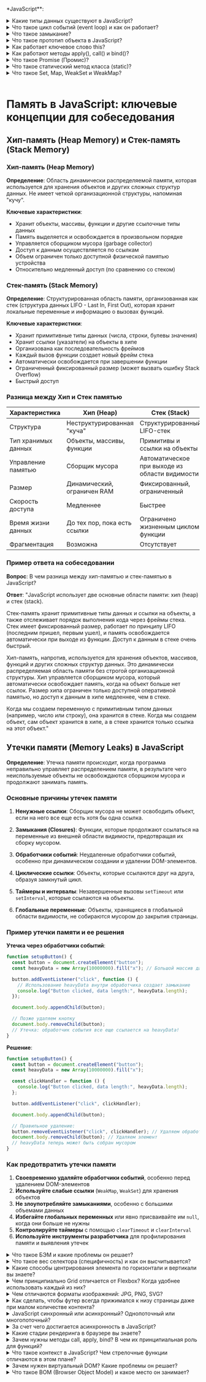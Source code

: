 \*JavaScript\*\*:

<details>
<summary>Какие типы данных существуют в JavaScript?</summary>
<div>
  <ul>
    <li>
      Число <b>«number»</b> - Единый тип число используется как для целых, так и для дробных чисел. Существуют специальные числовые значения Infinity (бесконечность) и NaN (ошибка вычислений). Например, бесконечность Infinity получается при делении на ноль. Ошибка вычислений NaN будет результатом некорректной математической операции.
    </li>
    <li>
      Строка <b>«string»</b>
    </li>
    <li>
      Булевый (логический) тип <b>«boolean»</b>
    </li>
    <li>
      Специальное значение <b>«null»</b> - В JavaScript null не является «ссылкой на несуществующий объект» или «нулевым указателем», как в некоторых других языках. Это просто специальное значение, которое имеет смысл «ничего» или «значение неизвестно».
    </li>
    <li>
       Специальное значение <b>«undefined»</b> - Значение undefined, как и null, образует свой собственный тип, состоящий из одного этого значения. Оно имеет смысл «значение не присвоено». Если переменная объявлена, но в неё ничего не записано, то её значение как раз и есть undefined.
    </li>
    <li>
       Символы <b>«symbol»</b> - «Символ» представляет собой уникальный идентификатор. Создаются новые символы с помощью функции Symbol(). Символы гарантированно уникальны. Даже если мы создадим множество символов с одинаковым описанием, это всё равно будут разные символы. Описание – это просто метка, которая ни на что не влияет.
    </li>
     <li>
      Тип «number» не может содержать числа больше, чем (2<sup>53</sup>-1), или меньше, чем -(2<sup>53</sup>-1). Тип <b>«bigint»</b> даёт возможность работать с целыми числами произвольной длины.
    </li>
    <li>
      Объекты <b>«object»</b> - Первые 7 типов называют «примитивными». Особняком стоит восьмой тип: «объекты». Он используется для коллекций данных и для объявления более сложных сущностей. Объявляются объекты при помощи фигурных скобок {...}
    </li>
  </ul>
  <p><i>Источник: <a href ="https://learn.javascript.ru/types">learn.javascript.ru</a></i></p>
</div>
</details>

<details>
<summary>Что такое цикл событий (event loop) и как он работает?</summary>
<div>
  <p>Движок браузера выполняет JavaScript в одном потоке. Для потока выделяется область памяти — стэк, где хранятся фреймы (аргументы, локальные переменные) вызываемых функций.</p>
  <p>Список событий, подлежащих обработке формируют очередь событий. Когда стек освобождается, движок может обрабатывать событие из очереди. Координирование этого процесса и происходит в event loop.</p>
  <p>Это по сути бесконечный цикл, в котором выполняются многочисленные обработчики событий. Если очередь пустая — движок браузера ждет, когда поступит событие. Если непустая — первое в ней событие извлекается и его обработчик начинает выполняться. И так до бесконечности.</p>
   <img src="https://cdn-images-1.medium.com/max/1600/1*quyTIOs2hioCx1jRQ7-ojw.png" alt="EventLoop"/>
   <p><i>Источник: <a href ="https://medium.com/@pavelbely/javascript-event-loop-%D0%B2-%D0%BA%D0%B0%D1%80%D1%82%D0%B8%D0%BD%D0%BA%D0%B0%D1%85-%D1%87%D0%B0%D1%81%D1%82%D1%8C-1-a19e4d99f242">Pavel Bely, medium.com</a></i></p>
</div>
</details>

<details>
<summary>Что такое замыкание?</summary>
<div>
  <p>Замыкание — это комбинация функции и лексического окружения, в котором эта функция была объявлена. Это окружение состоит из произвольного количества локальных переменных, которые были в области действия функции во время создания замыкания.</p>
  <p><i>Источник: <a href ="https://developer.mozilla.org/ru/docs/Web/JavaScript/Closures">developer.mozilla.org</a></i></p>
</div>
</details>

<details>
<summary>Что такое прототип объекта в JavaScript?</summary>
<div>
  <p>Объекты в JavaScript можно организовать в цепочки так, чтобы свойство, не найденное в одном объекте, автоматически искалось бы в другом. Связующим звеном выступает специальное свойство __proto__</p>
  <p>Если один объект имеет специальную ссылку __proto__ на другой объект, то при чтении свойства из него, если свойство отсутствует в самом объекте, оно ищется в объекте __proto__. Недостаток этого подхода – он не работает в IE10-.</p>
  <p>К счастью, в JavaScript с древнейших времён существует альтернативный, встроенный в язык и полностью кросс-браузерный способ. Чтобы новым объектам автоматически ставить прототип, конструктору ставится свойство prototype.</p>
  <p>При создании объекта через new, в его прототип __proto__ записывается ссылка из prototype функции-конструктора.</p>
  <p>Значением Person.prototype по умолчанию является объект с единственным свойством constructor, содержащим ссылку на Person.</p>
  <p><i>Источник: <a href ="https://learn.javascript.ru/prototype">learn.javascript.ru</a></i></p>
</div>
</details>

<details>
<summary>Как работает ключевое слово this?</summary>
<div>
  <p>В глобальном контексте выполнения (за пределами каких-либо функций), this ссылается на глобальный объект вне зависимости от использования в строгом или нестрогом режиме.</p>
  <p>В пределах функции значение this зависит от того, каким образом вызвана функция:</p>
  <ul>
  <li>Простой вызов - В этом случае значение this не устанавливается вызовом. Так как этот код написан не в строгом режиме, значением this всегда должен быть объект, по умолчанию - глобальный объект. В строгом режиме, значение this остается тем значением, которое было установлено в контексте исполнения. Если такое значение не определено, оно остается undefined. Для того что бы передать значение this от одного контекста другому необходимо использовать call или apply</li>
  <li>В стрелочных функциях, this привязан к окружению, в котором была создана функция. В глобальной области видимости, this будет указывать на глобальный объект. </li>
  <li>Когда функция вызывается как метод объекта, используемое в этой функции ключевое слово this принимает значение объекта, по отношению к которому вызван метод.</li>
  </ul>
  <p><i>Источник: <a href ="https://developer.mozilla.org/ru/docs/Web/JavaScript/Reference/Operators/this">developer.mozilla.org</a></i></p>
</div>
</details>

<details>
<summary>Как работают методы apply(), call() и bind()?</summary>
<div>
  <p>Функции в JavaScript никак не привязаны к своему контексту this, с одной стороны, здорово – это позволяет быть максимально гибкими, одалживать методы и так далее.</p>
  <p>Но с другой стороны – в некоторых случаях контекст может быть потерян. Способы явно указать this  - методы bind, call и apply.</p>
  <ul>
    <li>
      <p>Синтаксис метода call: func.call(context, arg1, arg2, ...)</p>
      <p>При этом вызывается функция func, первый аргумент call становится её this, а остальные передаются «как есть». Вызов func.call(context, a, b...) – то же, что обычный вызов func(a, b...), но с явно указанным this(=context).</p>
    </li>
    <li>
      <p>Если нам неизвестно, с каким количеством аргументов понадобится вызвать функцию, можно использовать более мощный метод: apply. Вызов функции при помощи func.apply работает аналогично func.call, но принимает массив аргументов вместо списка.</p>
      <p>
        func.call(context, arg1, arg2) идентичен вызову func.apply(context, [arg1, arg2]);
      </p>
    </li>
    <li>
      <p>Синтаксис встроенного bind: var wrapper = func.bind(context, [arg1, arg2...])</p>
      <p>Методы bind и call/apply близки по синтаксису, но есть важнейшее отличие. Методы call/apply вызывают функцию с заданным контекстом и аргументами. А bind не вызывает функцию. Он только возвращает «обёртку», которую мы можем вызвать позже, и которая передаст вызов в исходную функцию, с привязанным контекстом.</p>
    </li>
  </ul>
  <p>
    <i>Источник:
      <br/>
      <a href ="https://learn.javascript.ru/call-apply#metod-apply">javascript.ru - call и apply</a>
      <br/>
      <a href ="https://learn.javascript.ru/bind#bind">javascript.ru - bind</a>
    </i>
  </p>
</div>
</details>

<details>
<summary>Что такое Promise (Промис)?</summary>
<div>
  <br/>
  <p>Promise – это специальный объект, который содержит своё состояние. Вначале pending («ожидание»), затем – одно из: fulfilled («выполнено успешно») или rejected («выполнено с ошибкой»).</p>
  <p>
    Синтаксис создания Promise:

    var promise = new Promise(function(resolve, reject) {
      // Эта функция будет вызвана автоматически

      // В ней можно делать любые асинхронные операции,
      // А когда они завершатся — нужно вызвать одно из:
      // resolve(результат) при успешном выполнении
      // reject(ошибка) при ошибке
    })

  </p>
  <p>
    Универсальный метод для навешивания обработчиков:

    promise.then(onFulfilled, onRejected)

  <ul>
    <li>onFulfilled – функция, которая будет вызвана с результатом при resolve.</li>
    <li>onRejected – функция, которая будет вызвана с ошибкой при reject.</li>
  </ul>
    Для того, чтобы поставить обработчик только на ошибку, вместо .then(null, onRejected) можно написать .catch(onRejected) – это то же самое.
  <p>
    Возьмём setTimeout в качестве асинхронной операции, которая должна через некоторое время успешно завершиться с результатом «result»:

    // Создаётся объект promise
    let promise = new Promise((resolve, reject) => {

      setTimeout(() => {
        // переведёт промис в состояние fulfilled с результатом "result"
        resolve("result");
      }, 1000);

    });

    // promise.then навешивает обработчики на успешный результат или ошибку
    promise
      .then(
        result => {
          // первая функция-обработчик - запустится при вызове resolve
          alert("Fulfilled: " + result); // result - аргумент resolve
        },
        error => {
          // вторая функция - запустится при вызове reject
          alert("Rejected: " + error); // error - аргумент reject
        }
      );

В результате запуска кода выше – через 1 секунду выведется «Fulfilled: result».

  </p>
  <p><i>Источник: <a href ="https://learn.javascript.ru/promise">javascript.ru</a></i></p>
</div>
</details>

<details>
  <summary>Что такое статический метод класса (static)?</summary>
  <div>
    <p>
      Ключевое слово static используется в классах для определения статичных методов. Статичные методы функции, принадлежащие объекту класса, но не доступные другим объектам того же класса.

      class Repo {
        static getName() {
          return "Repo name is modern-js-cheatsheet"
        }
      }

      // нам не нужно создавать объект класса Repo
      console.log(Repo.getName()) // "Repo name is modern-js-cheatsheet"

      let r = new Repo();
      console.log(r.getName()) // необработанная ошибка TypeError: r.getName не является функцией

   </p>
    <p>
      Cтатические методы вызываются через имя класса. Вызывать статические методы через имя объекта запрещено. Статические методы часто используются для создания вспомогательных функций приложения.
    </p>
    <p>
    </p>
    <p>
      <i>Источник: <a href="https://tproger.ru/translations/javascript-cheatsheet/#sttcmthds">tproger.ru</a>
      </i>
    </p>
  </div>
</details>

<details>
<summary>Что такое Set, Map, WeakSet и WeakMap?</summary>
<div>
  <br/>
  <p>В ES-2015 появились новые типы коллекций в JavaScript: Set, Map, WeakSet и WeakMap.</p>
  <p>Map – коллекция для хранения записей вида ключ:значение. В отличие от объектов, в которых ключами могут быть только строки, в Map ключом может быть произвольное значение, например:</p>
  <p>

    'use strict';

    let map = new Map();

    map.set('1', 'str1');   // ключ-строка
    map.set(1, 'num1');     // число
    map.set(true, 'bool1'); // булевое значение

    // в обычном объекте это было бы одно и то же,
    // map сохраняет тип ключа
    alert( map.get(1)   ); // 'num1'
    alert( map.get('1') ); // 'str1'

    alert( map.size ); // 3

  </p>
  <p>
    Set – коллекция для хранения множества значений, причём каждое значение может встречаться лишь один раз. Например, к нам приходят посетители, и мы хотели бы сохранять всех, кто пришёл. При этом повторные визиты не должны приводить к дубликатам, то есть каждого посетителя нужно «посчитать» ровно один раз. Set для этого отлично подходит:
  </p>
  <p>

    'use strict';

    let set = new Set();

    let vasya = {name: "Вася"};
    let petya = {name: "Петя"};
    let dasha = {name: "Даша"};

    // посещения, некоторые пользователи заходят много раз
    set.add(vasya);
    set.add(petya);
    set.add(dasha);
    set.add(vasya);
    set.add(petya);

    // set сохраняет только уникальные значения
    alert( set.size ); // 3

    set.forEach( user => alert(user.name ) ); // Вася, Петя, Даша

  </p>
  <p>
    WeakSet – особый вид Set, не препятствующий сборщику мусора удалять свои элементы. 
    То же самое – WeakMap для Map. То есть, если некий объект присутствует только в WeakSet/WeakMap – он удаляется из памяти. Это нужно для тех ситуаций, когда основное место для хранения и использования объектов находится где-то в другом месте кода, а здесь мы хотим хранить для них «вспомогательные» данные, существующие лишь пока жив объект. Например, у нас есть элементы на странице или, к примеру, пользователи, и мы хотим хранить для них вспомогательную информацию, например обработчики событий или просто данные, но действительные лишь пока объект, к которому они относятся, существует. Если поместить такие данные в WeakMap, а объект сделать ключом, то они будут автоматически удалены из памяти, когда удалится элемент. Например:
  </p>
  <p>

    // текущие активные пользователи
    let activeUsers = [
      {name: "Вася"},
      {name: "Петя"},
      {name: "Маша"}
    ];

    // вспомогательная информация о них,
    // которая напрямую не входит в объект юзера,
    // и потому хранится отдельно
    let weakMap = new WeakMap();

    weakMap.set(activeUsers[0], 1);
    weakMap.set(activeUsers[1], 2);
    weakMap.set(activeUsers[2], 3);
    weakMap.set('Katya', 4); //Будет ошибка TypeError: "Katya" is not a non-null object

    alert( weakMap.get(activeUsers[0]) ); // 1

    activeUsers.splice(0, 1); // Вася более не активный пользователь

    // weakMap теперь содержит только 2 элемента

    activeUsers.splice(0, 1); // Петя более не активный пользователь

    // weakMap теперь содержит только 1 элемент

  </p>
  <p><i>Источник: <a href ="https://learn.javascript.ru/set-map">javascript.ru</a></i></p>
</div>
</details>

<br/>

# Память в JavaScript: ключевые концепции для собеседования

## Хип-память (Heap Memory) и Стек-память (Stack Memory)

### Хип-память (Heap Memory)

**Определение**: Область динамически распределяемой памяти, которая используется для хранения объектов и других сложных структур данных. Не имеет четкой организационной структуры, напоминая "кучу".

**Ключевые характеристики**:

- Хранит объекты, массивы, функции и другие ссылочные типы данных
- Память выделяется и освобождается в произвольном порядке
- Управляется сборщиком мусора (garbage collector)
- Доступ к данным осуществляется по ссылкам
- Объем ограничен только доступной физической памятью устройства
- Относительно медленный доступ (по сравнению со стеком)

### Стек-память (Stack Memory)

**Определение**: Структурированная область памяти, организованная как стек (структура данных LIFO - Last In, First Out), которая хранит локальные переменные и информацию о вызовах функций.

**Ключевые характеристики**:

- Хранит примитивные типы данных (числа, строки, булевы значения)
- Хранит ссылки (указатели) на объекты в хипе
- Организована как последовательность фреймов
- Каждый вызов функции создает новый фрейм стека
- Автоматически освобождается при завершении функции
- Ограниченный фиксированный размер (может вызвать ошибку Stack Overflow)
- Быстрый доступ

### Разница между Хип и Стек памятью

| Характеристика      | Хип (Heap)                   | Стек (Stack)                                   |
| ------------------- | ---------------------------- | ---------------------------------------------- |
| Структура           | Неструктурированная "куча"   | Структурированный LIFO-стек                    |
| Тип хранимых данных | Объекты, массивы, функции    | Примитивы и ссылки на объекты                  |
| Управление памятью  | Сборщик мусора               | Автоматическое при выходе из области видимости |
| Размер              | Динамический, ограничен RAM  | Фиксированный, ограниченный                    |
| Скорость доступа    | Медленнее                    | Быстрее                                        |
| Время жизни данных  | До тех пор, пока есть ссылки | Ограничено жизненным циклом функции            |
| Фрагментация        | Возможна                     | Отсутствует                                    |

### Пример ответа на собеседовании

**Вопрос**: В чем разница между хип-памятью и стек-памятью в JavaScript?

**Ответ**:
"JavaScript использует две основные области памяти: хип (heap) и стек (stack).

Стек-память хранит примитивные типы данных и ссылки на объекты, а также отслеживает порядок выполнения кода через фреймы стека. Стек имеет фиксированный размер, работает по принципу LIFO (последним пришел, первым ушел), и память освобождается автоматически при выходе из функции. Доступ к данным в стеке очень быстрый.

Хип-память, напротив, используется для хранения объектов, массивов, функций и других сложных структур данных. Это динамически распределяемая область памяти без строгой организационной структуры. Хип управляется сборщиком мусора, который автоматически освобождает память, когда на объект больше нет ссылок. Размер хипа ограничен только доступной оперативной памятью, но доступ к данным в хипе медленнее, чем в стеке.

Когда мы создаем переменную с примитивным типом данных (например, число или строку), она хранится в стеке. Когда мы создаем объект, сам объект хранится в хипе, а в стеке хранится только ссылка на этот объект."

## Утечки памяти (Memory Leaks) в JavaScript

**Определение**: Утечка памяти происходит, когда программа неправильно управляет распределением памяти, в результате чего неиспользуемые объекты не освобождаются сборщиком мусора и продолжают занимать память.

### Основные причины утечек памяти

1. **Ненужные ссылки**: Сборщик мусора не может освободить объект, если на него все еще есть хотя бы одна ссылка.

2. **Замыкания (Closures)**: Функции, которые продолжают ссылаться на переменные из внешней области видимости, предотвращая их сборку мусором.

3. **Обработчики событий**: Неудаленные обработчики событий, особенно при динамическом создании и удалении DOM-элементов.

4. **Циклические ссылки**: Объекты, которые ссылаются друг на друга, образуя замкнутый цикл.

5. **Таймеры и интервалы**: Незавершенные вызовы `setTimeout` или `setInterval`, которые ссылаются на объекты.

6. **Глобальные переменные**: Объекты, хранящиеся в глобальной области видимости, не собираются мусором до закрытия страницы.

### Пример утечки памяти и ее решения

**Утечка через обработчики событий**:

```javascript
function setupButton() {
  const button = document.createElement("button");
  const heavyData = new Array(10000000).fill("x"); // Большой массив данных

  button.addEventListener("click", function () {
    // Использование heavyData внутри обработчика создает замыкание
    console.log("Button clicked, data length:", heavyData.length);
  });

  document.body.appendChild(button);

  // Позже удаляем кнопку
  document.body.removeChild(button);
  // Утечка: обработчик события все еще ссылается на heavyData!
}
```

**Решение**:

```javascript
function setupButton() {
  const button = document.createElement("button");
  const heavyData = new Array(10000000).fill("x");

  const clickHandler = function () {
    console.log("Button clicked, data length:", heavyData.length);
  };

  button.addEventListener("click", clickHandler);

  document.body.appendChild(button);

  // Правильное удаление:
  button.removeEventListener("click", clickHandler); // Удаляем обработчик
  document.body.removeChild(button); // Удаляем элемент
  // heavyData теперь может быть собран мусором
}
```

### Как предотвратить утечки памяти

1. **Своевременно удаляйте обработчики событий**, особенно перед удалением DOM-элементов
2. **Используйте слабые ссылки** (`WeakMap`, `WeakSet`) для хранения объектов
3. **Не злоупотребляйте замыканиями**, особенно с большими объемами данных
4. **Избегайте глобальных переменных** или явно присваивайте им `null`, когда они больше не нужны
5. **Контролируйте таймеры** с помощью `clearTimeout` и `clearInterval`
6. **Используйте инструменты разработчика** для профилирования памяти и выявления утечек

<details>
<summary>Что такое БЭМ и какие проблемы он решает?</summary>
<div>
  <p>БЭМ (Блок-Элемент-Модификатор) – это методология разработки интерфейсов, предложенная Яндексом, основанная на принципах декомпозиции веб-интерфейса на независимые блоки.</p>
  
  <p><b>Решаемые проблемы</b>:</p>
  <ul>
    <li>Упорядочивает структуру CSS-правил и устраняет конфликты имен классов</li>
    <li>Улучшает повторное использование компонентов интерфейса</li>
    <li>Облегчает масштабирование и поддержку кода</li>
    <li>Создает общую терминологию и структуру для команды</li>
    <li>Снижает специфичность селекторов и уменьшает каскадность</li>
  </ul>
  
  <p><b>Синтаксис</b>:</p>
  <ul>
    <li><b>Блок</b>: Функционально независимый компонент (<code>.header</code>, <code>.button</code>)</li>
    <li><b>Элемент</b>: Часть блока, не имеющая самостоятельного значения (<code>header__logo</code>, <code>button__text</code>)</li>
    <li><b>Модификатор</b>: Вариация блока или элемента (<code>button--large</code>, <code>header--fixed</code>)</li>
  </ul>
</div>
</details>

<details>
<summary>Что такое вес селектора (специфичность) и как он высчитывается?</summary>
<div>
  <p>Специфичность – это механизм CSS, определяющий, какие правила стилей будут применены к элементу в случае конфликта.</p>
  
  <p><b>Вычисление специфичности</b>:</p>
  <ol>
    <li>Инлайн-стили: a = 1000</li>
    <li>Идентификаторы (ID): b = 100 за каждый</li>
    <li>Классы, псевдоклассы, атрибуты: c = 10 за каждый</li>
    <li>Элементы и псевдоэлементы: d = 1 за каждый</li>
  </ol>
  
  <p><b>Пример расчета специфичности</b> для селектора <code>html body header#header nav.nav ul[data-list-role="navigation"] li:first-child</code>:</p>
  <ul>
    <li>Идентификаторы: 1 (<code>#header</code>) = 100</li>
    <li>Классы/атрибуты: 2 (<code>.nav</code>, <code>[data-list-role="navigation"]</code>) = 20</li>
    <li>Элементы/псевдоэлементы: 6 (<code>html</code>, <code>body</code>, <code>header</code>, <code>nav</code>, <code>ul</code>, <code>li</code>) = 6</li>
    <li>Псевдоклассы: 1 (<code>:first-child</code>) = 10</li>
  </ul>
  
  <p><b>Итоговый вес</b>: 0,1,3,6 или 136</p>
  
  <p>Такой сложный селектор усложняет переопределение стилей и делает CSS менее гибким, поэтому в современной разработке мы стремимся к более плоской структуре селекторов.</p>
</div>
</details>

<details>
<summary>Какие способы центрирования элемента по горизонтали и вертикали вы знаете?</summary>
<div>
  <p>Существует несколько способов центрировать элемент по горизонтали и вертикали:</p>
  
  <p><b>1. Flex</b>:</p>
  <pre>
.parent {
  display: flex;
  justify-content: center; /* горизонтально */
  align-items: center; /* вертикально */
}
  </pre>
  
  <p><b>2. Grid</b>:</p>
  <pre>
.parent {
  display: grid;
  place-items: center; /* и горизонтально, и вертикально */
}
  </pre>
  
  <p><b>3. Абсолютное позиционирование</b>:</p>
  <pre>
.parent {
  position: relative;
}
.child {
  position: absolute;
  top: 50%;
  left: 50%;
  transform: translate(-50%, -50%);
}
  </pre>
  
  <p><b>4. Таблицы</b>:</p>
  <pre>
.parent {
  display: table-cell;
  text-align: center; /* горизонтально */
  vertical-align: middle; /* вертикально */
}
  </pre>
  
  <p><b>5. Margin auto с известными размерами</b>:</p>
  <pre>
.child {
  position: absolute;
  top: 0;
  right: 0;
  bottom: 0;
  left: 0;
  margin: auto;
  width: 200px; /* требуются фиксированные размеры */
  height: 100px;
}
  </pre>
</div>
</details>

<details>
<summary>Чем принципиально Grid отличается от Flexbox? Когда удобнее использовать каждый из них?</summary>
<div>
  <p><b>Flexbox</b>:</p>
  <ul>
    <li><b>Одномерная система</b> - работает в одном направлении (строка или колонка)</li>
    <li>Лучше для выравнивания элементов внутри контейнера</li>
    <li>Идеален для компонентов пользовательского интерфейса (кнопки, навигация, карточки)</li>
    <li>Проще в освоении и использовании</li>
  </ul>
  
  <p><b>Grid</b>:</p>
  <ul>
    <li><b>Двумерная система</b> - работает одновременно с строками и колонками</li>
    <li>Лучше для определения макета всей страницы</li>
    <li>Идеален для сложных, многострочных/многоколоночных дизайнов</li>
    <li>Позволяет точно размещать элементы в любом месте сетки</li>
  </ul>
  
  <p><b>Когда использовать</b>:</p>
  <ul>
    <li><b>Flex</b>: для компонентов с линейным распределением (меню, списки, группы кнопок)</li>
    <li><b>Grid</b>: для макетов страниц, структурных сеток, сложных выравниваний</li>
  </ul>
</div>
</details>

<details>
<summary>Чем отличаются форматы изображений: JPG, PNG, SVG?</summary>
<div>
  <p><b>JPG/JPEG</b>:</p>
  <ul>
    <li>Формат с потерями качества (lossy)</li>
    <li>Хорошо подходит для фотографий и изображений с градиентами</li>
    <li>Не поддерживает прозрачность</li>
    <li>Меньший размер файла за счет потери качества</li>
  </ul>
  
  <p><b>PNG</b>:</p>
  <ul>
    <li>Формат без потерь (lossless)</li>
    <li>Поддерживает прозрачность</li>
    <li>Лучше для изображений с текстом, элементами интерфейса, контрастными границами</li>
    <li>Больший размер файла по сравнению с JPEG</li>
  </ul>
  
  <p><b>SVG</b>:</p>
  <ul>
    <li>Векторный формат (масштабируется без потери качества)</li>
    <li>Основан на XML, может редактироваться в текстовом редакторе</li>
    <li>Доступ к отдельным элементам через CSS/JavaScript</li>
    <li>Идеален для иконок, логотипов, иллюстраций</li>
    <li>Очень маленький размер для простых изображений</li>
  </ul>
</div>
</details>

<details>
<summary>Как сделать, чтобы футер всегда прижимался к низу страницы даже при малом количестве контента?</summary>
<div>
  <p>Есть несколько способов прижать футер к низу страницы при малом количестве контента:</p>
  
  <p><b>Решение с использованием Flexbox</b>:</p>
  <pre>
body {
  display: flex;
  flex-direction: column;
  min-height: 100vh; /* важно */
}

main {
flex-grow: 1; /_ растягивание основного контента _/
}

  </pre>
  
  <p><b>Решение с использованием Grid</b>:</p>
  <pre>
body {
  display: grid;
  grid-template-rows: auto 1fr auto;
  min-height: 100vh;
}
  </pre>
  
  <p>В обоих случаях важно установить минимальную высоту body равной 100vh (100% высоты viewport), чтобы даже при малом количестве контента страница занимала всю высоту экрана.</p>
</div>
</details>

<details>
<summary>JavaScript синхронный или асинхронный? Однопоточный или многопоточный?</summary>
<div>
  <p>JavaScript:</p>
  <ul>
    <li><b>Синхронный</b> язык (выполняет код последовательно)</li>
    <li><b>Однопоточный</b> (выполняет одну операцию в один момент времени)</li>
  </ul>
  
  <p>Однако JavaScript может выполнять асинхронные операции благодаря механизмам, предоставляемым средой выполнения (браузером или Node.js).</p>
</div>
</details>

<details>
<summary>За счет чего достигается асинхронность в JavaScript?</summary>
<div>
  <p><b>Асинхронность</b> в JavaScript достигается через:</p>
  <ul>
    <li><b>Event Loop</b> (цикл событий) - фундаментальный механизм для обработки асинхронных операций</li>
    <li><b>Web APIs</b>, предоставляемые браузером (setTimeout, AJAX, DOM Events)</li>
    <li><b>Callback-функции</b>, обрабатываемые после завершения синхронного кода</li>
    <li><b>Promise API</b> и <b>async/await</b>, упрощающие работу с асинхронным кодом</li>
    <li><b>Микрозадачи</b> (микротаски) и <b>макрозадачи</b> (таски)</li>
  </ul>
  
  <p>При этом сам JavaScript-код всегда выполняется в одном потоке, а асинхронность достигается за счет передачи долгих операций в API окружения и постановки колбэков в очередь для будущего выполнения.</p>
</div>
</details>

<details>
<summary>Какие стадии рендеринга в браузере вы знаете?</summary>
<div>
  <p>Основные стадии рендеринга веб-страницы в браузере:</p>
  <ol>
    <li><b>Парсинг HTML и построение DOM</b> - создание объектной модели документа</li>
    <li><b>Парсинг CSS и построение CSSOM</b> - создание объектной модели стилей</li>
    <li><b>Формирование Render Tree</b> - объединение DOM и CSSOM в дерево рендеринга</li>
    <li><b>Layout (Reflow)</b> - вычисление размеров и позиций всех элементов</li>
    <li><b>Paint</b> - отрисовка пикселей на экране</li>
    <li><b>Compositing</b> - компоновка слоев для финальной отрисовки</li>
  </ol>
  
  <p>Этот процесс может повторяться при изменении DOM или стилей, причем браузер старается оптимизировать его, перерисовывая только те части страницы, которые изменились.</p>
</div>
</details>

<details>
<summary>Зачем нужны методы call, apply, bind? В чем их принципиальная роль для функций?</summary>
<div>
  <p><b>Назначение</b>: Методы управления контекстом выполнения функции (<code>this</code>)</p>
  
  <p><b>Call</b>:</p>
  <ul>
    <li>Вызывает функцию с указанным контекстом</li>
    <li>Принимает аргументы списком через запятую</li>
    <li><code>function.call(context, arg1, arg2)</code></li>
  </ul>
  
  <p><b>Apply</b>:</p>
  <ul>
    <li>Вызывает функцию с указанным контекстом</li>
    <li>Принимает аргументы массивом</li>
    <li><code>function.apply(context, [arg1, arg2])</code></li>
  </ul>
  
  <p><b>Bind</b>:</p>
  <ul>
    <li>Создает новую функцию с привязанным контекстом</li>
    <li>Не вызывает функцию сразу</li>
    <li><code>const newFunction = function.bind(context, arg1, arg2)</code></li>
  </ul>
  
  <p>Эти методы особенно полезны, когда нужно управлять значением <code>this</code> внутри функций, например, при работе с событиями, коллбэками или когда нужно "одолжить" метод одного объекта для использования с другим объектом.</p>
</div>
</details>

<details>
<summary>Что такое контекст в JavaScript? Чем стрелочные функции отличаются в этом плане?</summary>
<div>
  <p><b>Контекст</b> в JavaScript - это значение ключевого слова <code>this</code> внутри функции или метода.</p>
  
  <p>Значение <code>this</code> определяется в момент вызова функции и может быть:</p>
  <ul>
    <li>В глобальном контексте: <code>window</code> (браузер) или <code>global</code> (Node.js)</li>
    <li>В методе объекта: сам объект</li>
    <li>В обработчике события: элемент, вызвавший событие</li>
    <li>В конструкторе класса: создаваемый экземпляр</li>
    <li>В стрелочных функциях: контекст родительской функции (лексический контекст)</li>
  </ul>
  
  <p><b>Стрелочные функции</b>:</p>
  <ul>
    <li>Не имеют собственного <code>this</code></li>
    <li>Наследуют <code>this</code> из внешнего лексического окружения</li>
    <li>Нельзя изменить их контекст через <code>bind/call/apply</code></li>
  </ul>
  
  <p>Например, в обычной функции:</p>
  <pre>
const obj = {
  name: 'Объект',
  regularMethod: function() {
    console.log(this.name); // "Объект"
  },
  arrowMethod: () => {
    console.log(this.name); // undefined или значение из внешнего контекста
  }
};
  </pre>
  
  <p>И нельзя привязать контекст к стрелочной функции с помощью bind:</p>
  <pre>
const arrow = () => { console.log(this); };
const boundArrow = arrow.bind({x: 42});
// boundArrow() все равно использует исходный this, а не {x: 42}
  </pre>
</div>
</details>

<details>
<summary>Зачем нужен виртуальный DOM? Какие проблемы он решает?</summary>
<div>
  <p><b>Виртуальный DOM</b> - это абстракция, представляющая настоящий DOM в виде легковесных JavaScript-объектов.</p>
  
  <p><b>Решаемые проблемы</b>:</p>
  <ul>
    <li>Повышает производительность за счет минимизации обращений к реальному DOM</li>
    <li>Группирует несколько изменений в одну операцию с DOM</li>
    <li>Оптимизирует обновления, определяя только необходимые изменения</li>
    <li>Предоставляет декларативный API для описания интерфейса</li>
    <li>Абстрагирует различия браузерных реализаций DOM API</li>
  </ul>
  
  <p><b>Принцип работы</b>:</p>
  <ol>
    <li>Создание виртуального представления DOM</li>
    <li>При изменениях создается новое виртуальное дерево</li>
    <li>Выполняется алгоритм сравнения (diffing) старого и нового деревьев</li>
    <li>Создается минимальный набор изменений для DOM (patching)</li>
    <li>Применяется только необходимые изменения к реальному DOM</li>
  </ol>
  
  <p>Виртуальный DOM широко используется в современных фреймворках и библиотеках, таких как React, Vue.js и других.</p>
</div>
</details>

<details>

<summary>Что такое BOM (Browser Object Model) и какое место он занимает?</summary>
<div>
  <p><b>Browser Object Model (BOM)</b> - это объектная модель браузера, которая предоставляет интерфейс для взаимодействия с браузером. В отличие от DOM (который регламентирован и стандартизирован W3C), BOM не имеет формального стандарта и может различаться в разных браузерах.</p>
  
  <p><b>Основные объекты BOM</b>:</p>
  <ul>
    <li><b>window</b> - глобальный объект, представляющий окно браузера, родительский объект для всех объектов BOM и DOM</li>
    <li><b>navigator</b> - содержит информацию о браузере (версия, плагины, пользовательский агент и т.д.)</li>
    <li><b>location</b> - предоставляет информацию о текущем URL и методы для перенаправления</li>
    <li><b>history</b> - позволяет управлять историей браузера (навигация вперед/назад)</li>
    <li><b>screen</b> - предоставляет информацию об экране пользователя (размеры, глубина цвета)</li>
    <li><b>document</b> - входит в BOM, но также является точкой входа в DOM</li>
  </ul>
  
  <p><b>Пример использования объектов BOM</b>:</p>
  <pre>
// Доступ к информации о браузере
console.log(navigator.userAgent);
console.log(navigator.language);

// Манипуляции с URL
console.log(location.href); // получение текущего URL
location.href = 'https://example.com'; // перенаправление

// Работа с историей
history.back(); // назад
history.forward(); // вперед

// Информация об окне и экране
console.log(window.innerWidth); // ширина области просмотра
console.log(screen.width); // ширина экрана

  </pre>
  
  <p><b>Место BOM в веб-разработке</b>:</p>
  <ul>
    <li>BOM является неотъемлемой частью клиентского JavaScript</li>
    <li>Предоставляет API для взаимодействия с браузером, отличные от манипуляций с содержимым страницы</li>
    <li>Позволяет реализовать функциональность, зависящую от характеристик браузера (обнаружение возможностей, адаптация к размеру экрана и т.д.)</li>
    <li>Дает возможность управлять навигацией, временем (setTimeout, setInterval), хранением данных (localStorage, sessionStorage)</li>
    <li>Формирует основу для многих APIs браузера (Geolocation API, Fetch API и другие)</li>
  </ul>
  
  <p><i>Отношение к другим концепциям</i>:</p>
  <ul>
    <li>DOM является частью более широкой концепции BOM</li>
    <li>JavaScript в браузере использует window как глобальный объект, через который доступны все глобальные переменные и функции</li>
    <li>WebAPIs обычно доступны через объекты BOM (например, navigator.geolocation)</li>
  </ul>
  
  <p><i>Источник: <a href="https://developer.mozilla.org/en-US/docs/Web/API/Window">MDN Web Docs - Window</a></i></p>
</div>
</details>

<br/>
